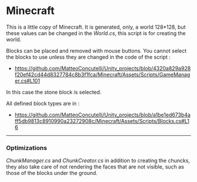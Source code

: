# Minecraft 

This is a little copy of Minecraft. It is generated, only, a world 128*128, but these values can be changed in the *World.cs*, this script is for creating the world. 

Blocks can be placed and removed with mouse buttons. You cannot select the blocks to use unless they are changed in the code of the script : 

- https://github.com/MatteoConcutelli/Unity_projects/blob/4320a829a928f20ef42cd44d8327784c8b3f1fca/Minecraft/Assets/Scripts/GameManager.cs#L101

In this case the stone block is selected.

All defined block types are in :
- https://github.com/MatteoConcutelli/Unity_projects/blob/a1be1ed673b4aff5db9813c8910990a23272908c/Minecraft/Assets/Scripts/Blocks.cs#L16
---
### Optimizations

*ChunkManager.cs* and *ChunkCreator.cs* in addition to creating the chuncks, they also take care of not rendering the faces that are not visible, such as those of the blocks under the ground.

